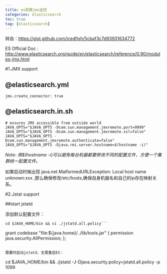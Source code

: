 ```yaml
---
title: es配置jmx监控
categories: elasticsearch   
toc: true  
tag: [elasticsearch]
---
```





转自：https://gist.github.com/icedfish/5cbaf3c7d93931634772


ES Official Doc : http://www.elasticsearch.org/guide/en/elasticsearch/reference/0.90/modules-jmx.html

#1.JMX support
## @elasticsearch.yml

```
jmx.create_connector: true
```

## @elasticsearch.in.sh

```
# ensures JMX accessible from outside world
JAVA_OPTS="$JAVA_OPTS -Dcom.sun.management.jmxremote.port=9999"
JAVA_OPTS="$JAVA_OPTS -Dcom.sun.management.jmxremote.ssl=false"
JAVA_OPTS="$JAVA_OPTS -Dcom.sun.management.jmxremote.authenticate=false"
JAVA_OPTS="$JAVA_OPTS -Djava.rmi.server.hostname=$(hostname -i)"
```
*Note: 用$(hostname -i)可以避免每台机器都要修改不同的配置文件，方便一个集群统一配置文件。*


如果启动时候出现 java.net.MalformedURLException: Local host name unknown:xxx ,那么确保修改/etc/hosts,确保自身机器名和自己的ip存在映射关系。

#2.Jstat support

##start jstatd

添加默认配置文件：  

```
cd $JAVA_HOME/bin && vi ./jstatd.all.policy```

```
grant codebase "file:${java.home}/../lib/tools.jar" {
	permission java.security.AllPermission;
};
```

需要时启动jstatd，无需重启ES：

```
cd $JAVA_HOME/bin && ./jstatd -J-Djava.security.policy=jstatd.all.policy -p 1099
```
